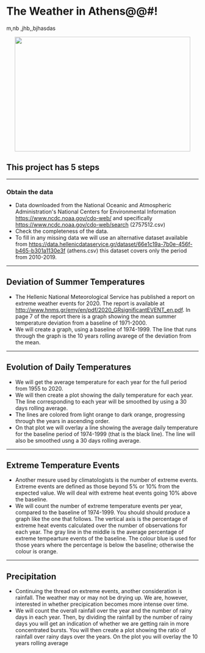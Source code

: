 # The Weather in Athens@@#!m,nb ,jhb,,bjhasdas

<p align="center">
  <img width="460" height="300" src="https://user-images.githubusercontent.com/20301691/178126272-e0061f16-ee79-46d1-928b-5bd4fdc81c9e.jpg">
</p>

## This project has 5 steps 

<hr>

### Obtain the data
- Data downloaded from the National Oceanic and Atmospheric Administration's National Centers for Environmental Information https://www.ncdc.noaa.gov/cdo-web/ 
and specifically https://www.ncdc.noaa.gov/cdo-web/search (2757512.csv)
- Check the completeness of the data.
- To fill in any missing data we will use an alternative dataset available from https://data.hellenicdataservice.gr/dataset/66e1c19a-7b0e-456f-b465-b301a1130e3f (athens.csv) this dataset covers only the period from 2010-2019.

<hr>

## Deviation of Summer Temperatures
- The Hellenic National Meteorological Service has published a report on extreme weather events for 2020. The report is available at http://www.hnms.gr/emy/en/pdf/2020_GRsignificantEVENT_en.pdf. In page 7 of the report there is a graph showing the mean summer temperature deviation from a baseline of 1971-2000.
- We will create a graph, using a baseline of 1974-1999. The line that runs through the graph is the 10 years rolling avarege of the deviation from the mean.

<hr>

## Evolution of Daily Temperatures
- We will get the average temperature for each year for the full period from 1955 to 2020. 
- We will then create a plot showing the daily temperature for each year. The line corresponding to each year will be smoothed by using a 30 days rolling average. 
- The lines are colored from light orange to dark orange, progressing through the years in ascending order.
- On that plot we will overlay a line showing the average daily temperature for the baseline period of 1974-1999 (that is the black line). The line will also be smoothed usng a 30 days rolling average.

<hr>

## Extreme Temperature Events
- Another mesure used by climatologists is the number of extreme events. Extreme events are defined as those beyond 5% or 10% from the expected value. We will deal with extreme heat events going 10% above the baseline.
- We will count the number of extreme temperature events per year, compared to the baseline of 1974-1999. You should should produce a graph like the one that follows. The vertical axis is the percentage of extreme heat events calculated over the number of observations for each year. The gray line in the middle is the average percentage of extreme tempearture events of the baseline. The colour blue is used for those years where the percentage is below the baseline; otherwise the colour is orange.

<hr>

## Precipitation
- Continuing the thread on extreme events, another consideration is rainfall. The weather may or may not be drying up. We are, however, interested in whether precipication becomes more intense over time.
- We will count the overall rainfall over the year and the number of rainy days in each year. Then, by dividing the rainfall by the number of rainy days you will get an indication of whether we are getting rain in more concentrated bursts. You will then create a plot showing the ratio of rainfall over rainy days over the years. On the plot you will overlay the 10 years rolling average
